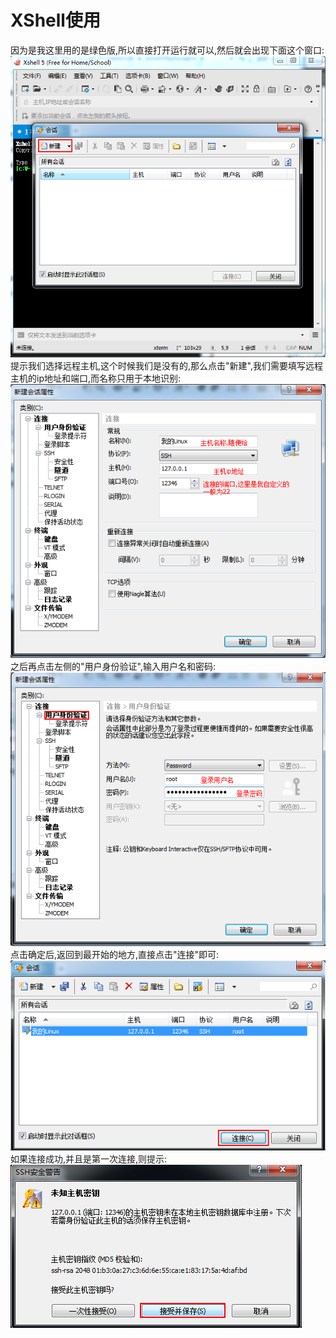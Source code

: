 # XShell使用
因为是我这里用的是绿色版,所以直接打开运行就可以,然后就会出现下面这个窗口:  
![使用步骤1](https://github.com/JustNeedOneMoreStep/LinuxDocs/blob/master/images/xs1.png?raw=true)  
提示我们选择远程主机,这个时候我们是没有的,那么点击"新建",我们需要填写远程主机的ip地址和端口,而名称只用于本地识别:  
![使用步骤2](https://github.com/JustNeedOneMoreStep/LinuxDocs/blob/master/images/xs2.png?raw=true)  
之后再点击左侧的"用户身份验证",输入用户名和密码:  
![使用步骤3](https://github.com/JustNeedOneMoreStep/LinuxDocs/blob/master/images/xs3.png?raw=true)  
点击确定后,返回到最开始的地方,直接点击"连接"即可:  
![使用步骤4](https://github.com/JustNeedOneMoreStep/LinuxDocs/blob/master/images/xs4.png?raw=true)  
如果连接成功,并且是第一次连接,则提示:  
![使用步骤5](https://github.com/JustNeedOneMoreStep/LinuxDocs/blob/master/images/xs5.png?raw=true)
